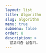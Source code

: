 ```yaml
---
layout: list
title: Algorithm
slug: algorithm
menu: true
submenu: false
order: 8
description: >
  알고리즘 삽질기.
---
```

